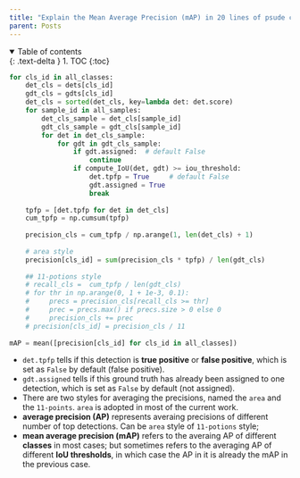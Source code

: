 ```yaml
---
title: "Explain the Mean Average Precision (mAP) in 20 lines of psude code"
parent: Posts
---
```

<details open markdown="block">
  <summary>
    Table of contents
  </summary>
  {: .text-delta }
1. TOC
{:toc}
</details>


```python
for cls_id in all_classes:
    det_cls = dets[cls_id]
    gdt_cls = gdts[cls_id]
    det_cls = sorted(det_cls, key=lambda det: det.score)
    for sample_id in all_samples:
        det_cls_sample = det_cls[sample_id]
        gdt_cls_sample = gdt_cls[sample_id]
        for det in det_cls_sample:
            for gdt in gdt_cls_sample:
                if gdt.assigned:  # default False
                    continue
                if compute_IoU(det, gdt) >= iou_threshold:
                    det.tpfp = True     # default False
                    gdt.assigned = True
                    break
                    
    tpfp = [det.tpfp for det in det_cls]
    cum_tpfp = np.cumsum(tpfp) 
    
    precision_cls = cum_tpfp / np.arange(1, len(det_cls) + 1)
    
    # area style 
    precision[cls_id] = sum(precision_cls * tpfp) / len(gdt_cls)
    
    ## 11-potions style
    # recall_cls =  cum_tpfp / len(gdt_cls)
    # for thr in np.arange(0, 1 + 1e-3, 0.1):
    #     precs = precision_cls[recall_cls >= thr]
    #     prec = precs.max() if precs.size > 0 else 0
    #     precision_cls += prec
    # precision[cls_id] = precision_cls / 11
    
mAP = mean([precision[cls_id] for cls_id in all_classes])
````
- `det.tpfp` tells if this detection is **true positive** or **false positive**, which is set as `False` by default (false positive).
- `gdt.assigned` tells if this ground truth has already been assigned to one detection, which is set as `False` by default (not assigned).
- There are two styles for averaging the precisions, named the `area` and the `11-points`. `area` is adopted in most of the current work.
- **average precision (AP)** represents averaing precisions of different number of top detections. Can be `area` style of `11-potions` style;
- **mean average precision (mAP)** refers to the averaing AP of different **classes** in most cases; but sometimes refers to the averaging AP of different **IoU thresholds**, in which case the AP in it is already the mAP in the previous case.
